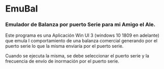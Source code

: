 # EmuBal
### Emulador de Balanza por puerto Serie para mi Amigo el Ale.

Este programa es una Aplicación Win UI 3 (windows 10 1809 en adelante) que emula l comportamiento de una balanza comercial generando por el puerto serie lo que la misma enviaría por el puerto serie.

Cuando se ejecuta la misma, se debe seleccionar el puerto serie y la frecuencia de envío de inormación por el puerto serie. 
